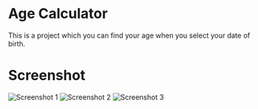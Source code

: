 # Age Calculator

This is a project which you can find your age when you select your date of birth.

# Screenshot

![Screenshot 1](/screenshot/1.jpg)
![Screenshot 2](/screenshot/2.jpg)
![Screenshot 3](/screenshot/3.jpg)


